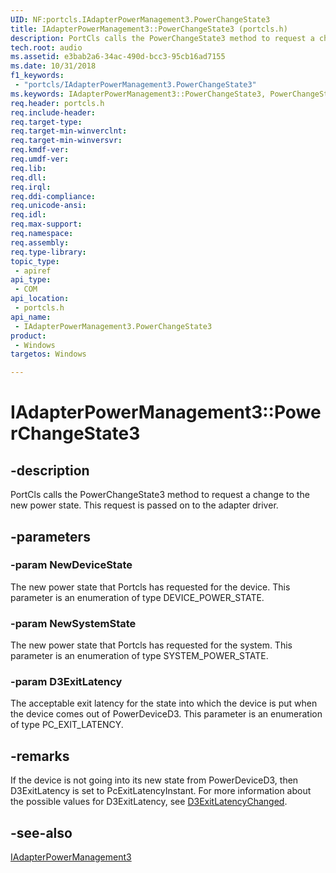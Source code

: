 ```yaml
---
UID: NF:portcls.IAdapterPowerManagement3.PowerChangeState3
title: IAdapterPowerManagement3::PowerChangeState3 (portcls.h)
description: PortCls calls the PowerChangeState3 method to request a change to the new power state. This request is passed on to the adapter driver.
tech.root: audio
ms.assetid: e3bab2a6-34ac-490d-bcc3-95cb16ad7155
ms.date: 10/31/2018
f1_keywords:
 - "portcls/IAdapterPowerManagement3.PowerChangeState3"
ms.keywords: IAdapterPowerManagement3::PowerChangeState3, PowerChangeState3, IAdapterPowerManagement3.PowerChangeState3, IAdapterPowerManagement3::PowerChangeState3, IAdapterPowerManagement3.PowerChangeState3
req.header: portcls.h
req.include-header:
req.target-type:
req.target-min-winverclnt:
req.target-min-winversvr:
req.kmdf-ver:
req.umdf-ver:
req.lib:
req.dll:
req.irql: 
req.ddi-compliance:
req.unicode-ansi:
req.idl:
req.max-support:
req.namespace:
req.assembly:
req.type-library: 
topic_type: 
 - apiref
api_type: 
 - COM
api_location: 
 - portcls.h
api_name: 
 - IAdapterPowerManagement3.PowerChangeState3
product: 
 - Windows
targetos: Windows

---
```


# IAdapterPowerManagement3::PowerChangeState3


## -description

PortCls calls the PowerChangeState3 method to request a change to the new power state. This request is passed on to the adapter driver.

## -parameters

### -param NewDeviceState

The new power state that Portcls has requested for the device. This parameter is an enumeration of type DEVICE_POWER_STATE.

### -param NewSystemState

The new power state that Portcls has requested for the system. This parameter is an enumeration of type SYSTEM_POWER_STATE.

### -param D3ExitLatency
The acceptable exit latency for the state into which the device is put when the device comes out of PowerDeviceD3. This parameter is an enumeration of type PC_EXIT_LATENCY.


## -remarks
If the device is not going into its new state from PowerDeviceD3, then D3ExitLatency is set to PcExitLatencyInstant. For more information about the possible values for D3ExitLatency, see [D3ExitLatencyChanged](nf-portcls-iadapterpowermanagement3-d3exitlatencychanged.md).

## -see-also

[IAdapterPowerManagement3](nn-portcls-iadapterpowermanagement3.md)
